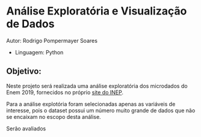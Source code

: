# Análise Exploratória e Visualização de Dados

Autor: Rodrigo Pompermayer Soares

* Linguagem: Python 

## Objetivo:
Neste projeto será realizada uma análise exploratória dos microdados do Enem 2019, fornecidos no próprio [site do INEP](https://www.gov.br/inep/pt-br/acesso-a-informacao/dados-abertos/microdados/enem).

Para a análise explotória foram selecionadas apenas as variáveis de interesse, pois o dataset possui um número muito grande de dados que não se encaixam no escopo desta análise.

Serão avaliados 
